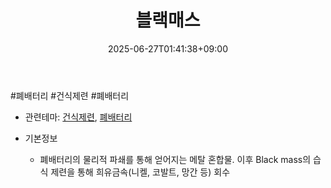 ﻿---
title: "블랙매스"
date: 2025-06-27T01:41:38+09:00
lastmod: 2025-06-27T01:41:38+09:00
type: docs
sidebar:
  open: true
weight: 6
---
<div style="display:none">
  <meta property="article:published_time" content="2025-06-26T16:41:38Z" />
  <meta property="article:modified_time" content="2025-06-26T16:41:38Z" />
</div>
#폐배터리 #건식제련 #폐배터리

- 관련테마: [건식제련](/industry-study/건식제련/), [폐배터리](/industry-study/폐배터리/)

- 기본정보
	- 폐배터리의 물리적 파쇄를 통해 얻어지는 메탈 혼합물. 이후 Black mass의 습식 제련을 통해 희유금속(니켈, 코발트, 망간 등) 회수
